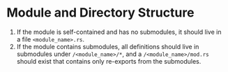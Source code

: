 # Module and Directory Structure

1. If the module is self-contained and has no submodules, it should live in a file `<module_name>.rs`.
2. If the module contains submodules, all definitions should live in submodules under `/<module_name>/*`, and a `/<module_name>/mod.rs` should exist that contains only re-exports from the submodules.
